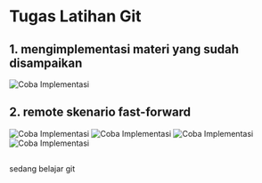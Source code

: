 # Tugas Latihan Git

## 1. mengimplementasi materi yang sudah disampaikan

![Coba Implementasi](img/0.jpg)

## 2. remote skenario fast-forward

![Coba Implementasi](img/1.jpg)
![Coba Implementasi](img/2.jpg)
![Coba Implementasi](img/3.jpg)
![Coba Implementasi](img/4.jpg)

##

sedang belajar git
